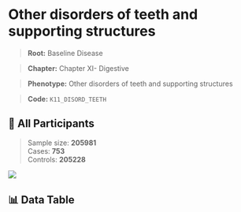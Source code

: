 # Other disorders of teeth and supporting structures

> **Root:** Baseline Disease  

> **Chapter:** Chapter XI- Digestive  

> **Phenotype:** Other disorders of teeth and supporting structures  

> **Code:** `K11_DISORD_TEETH`

## 🧪 All Participants  
> Sample size: **205981**  
> Cases: **753**  
> Controls: **205228**
<img src="/Sensitive/Figures/ALL/Baseline/K11_DISORD_TEETH.png"/>

## 📊 Data Table
<CsvTableMRF src="/Sensitive/Data/ALL/Baseline/LG_K11_DISORD_TEETH.csv"/>

